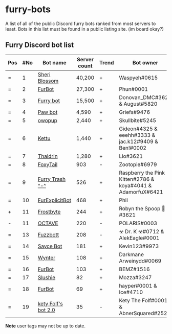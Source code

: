 # furry-bots
A list of all of the public Discord furry bots ranked from most servers to least. Bots in this list must be found in a public listing site. (im board okay?)


## Furry Discord bot list 

| Pos | #No | Bot name | Server count | Trend |  Bot owner | Bot lib
| --- | --- | -------- | -------------| ----- | ----------- | ---------- |
| = | 1 | [Sheri Blossom](https://discord.com/oauth2/authorize?client_id=346702890368368640&scope=bot) | 40,200 | + | Waspyeh#0615 | Discord.py
| = | 2 | [FurBot](https://discord.com/oauth2/authorize?=&client_id=174176308396425217&scope=bot) | 27,300 | + | Phun#0001 | Discordie
| = | 3 | [Furry bot](https://discord.com/oauth2/authorize?client_id=398251412246495233&scope=bot)| 15,500 | + | Donovan_DMC#3621 & August#5820 | Eris
| = | 4 | [Paw bot](https://discord.com/oauth2/authorize?client_id=663823539672973353&scope=bot) | 4,590 | + | Griefs#9476 | Discord.js
| = | 5 | [owopup](https://discord.com/oauth2/authorize?client_id=365255872181567489&scope=bot) | 2,440 | + | Skullbite#5245 | Discord.py
| = | 6 | [Kettu](https://discord.com/oauth2/authorize?client_id=667131062941384757&scope=bot) | 1,440 | + | Gideon#4325 & eeehh#3333 & jac.k12#9409 & Ben!#0002 | Discord.js
| = | 7 | [Thaldrin](https://discord.com/oauth2/authorize?client_id=434662676547764244&scope=bot) | 1,280 | + | Lio#3621 | Discord.js
| = | 8 | [FoxyTail](https://discord.com/oauth2/authorize?client_id=716682147749953616&scope=bot) | 903 | - | Zootopie#6979 | Discord.js
| = | 9 | [Furry Trash ^-^](https://discord.com/oauth2/authorize?client_id=417900655601254420&scope=bot) | 526 | + | Raspberry the Pink Kitten#2786 & koya#4041 & AdamorfuX#6421 | Discord.py
| = | 10 | [FurExplicitBot](https://discord.com/oauth2/authorize?=&client_id=534828939198070824&scope=bot) | 468 | + | Phil | Flipper#3621 | Discord.js
| + | 11 | [Frostbyte](https://discord.com/oauth2/authorize?client_id=732233716604076075&scope=bot) | 244 | + | Robyn the Spoop 🎃#3621 | Unknown 
| - | 11 | [OCTAVE](https://discord.com/oauth2/authorize?client_id=501871267968712714&scope=bot) | 220 | - | POLARIS#0003 | Discord.js
| = | 13 | [Fuzzbott](https://discord.com/oauth2/authorize?client_id=730633518992064514&scope=bot) | 208 | - | ☣ Dr. K ☣#0712 & AlekEagle#0001 | Eris
| = | 14 | [Sayce Bot](https://discord.com/oauth2/authorize?client_id=730158145489338409&scope=bot) | 181 | + | Kevin123#9973 | Discord.js
| = | 15 | [Wynter](https://discord.com/oauth2/authorize?client_id=548269826020343809&scope=bot) | 108 | + | Darkmane Arweinydd#0069 | Discord.js
| = | 16 | [FurBot](https://discord.com/oauth2/authorize?client_id=716259432878702633&scope=bot) | 103 | + | BEMZ#1516 | Discord.py
| = | 17 | [Slushie](https://discord.com/oauth2/authorize?client_id=670786019037020188&scope=bot) | 82 | + | Mozza#3247 | Unknown
| = | 18 | [FurBot](https://discord.com/oauth2/authorize?client_id=732807386414317658&scope=bot) | 69 | + | hayper#0001 & Ice#4710 | Discord.js
| = | 19 | [kety Folf's bot 2.0](https://discord.com/oauth2/authorize?client_id=738164170385653802&scope=bot) | 35 | - | Kety The Folf#0001 & AbnerSquared#2527 | Discord.js

**Note** user tags may not be up to date. 


